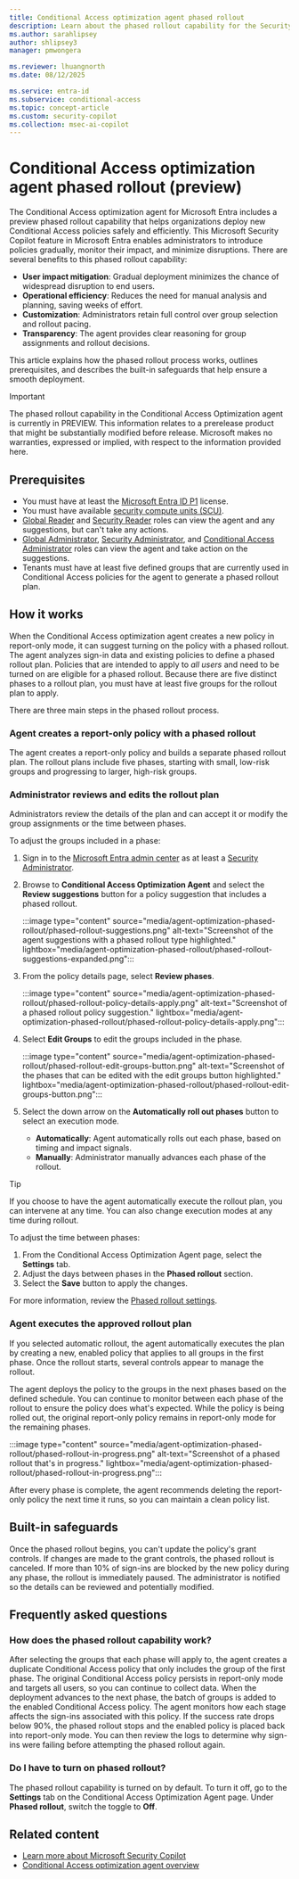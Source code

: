 ```yaml
---
title: Conditional Access optimization agent phased rollout
description: Learn about the phased rollout capability for the Security Copilot for Microsoft Entra optimization agent.
ms.author: sarahlipsey
author: shlipsey3
manager: pmwongera

ms.reviewer: lhuangnorth
ms.date: 08/12/2025

ms.service: entra-id
ms.subservice: conditional-access
ms.topic: concept-article
ms.custom: security-copilot
ms.collection: msec-ai-copilot
---
```

# Conditional Access optimization agent phased rollout (preview)

The Conditional Access optimization agent for Microsoft Entra includes a preview phased rollout capability that helps organizations deploy new Conditional Access policies safely and efficiently. This Microsoft Security Copilot feature in Microsoft Entra enables administrators to introduce policies gradually, monitor their impact, and minimize disruptions. There are several benefits to this phased rollout capability:

- **User impact mitigation**: Gradual deployment minimizes the chance of widespread disruption to end users.
- **Operational efficiency**: Reduces the need for manual analysis and planning, saving weeks of effort.
- **Customization**: Administrators retain full control over group selection and rollout pacing.
- **Transparency**: The agent provides clear reasoning for group assignments and rollout decisions.

This article explains how the phased rollout process works, outlines prerequisites, and describes the built-in safeguards that help ensure a smooth deployment.

> [!IMPORTANT]
> The phased rollout capability in the Conditional Access Optimization agent is currently in PREVIEW.
> This information relates to a prerelease product that might be substantially modified before release. Microsoft makes no warranties, expressed or implied, with respect to the information provided here.

## Prerequisites

- You must have at least the [Microsoft Entra ID P1](overview.md#license-requirements) license.
- You must have available [security compute units (SCU)](/copilot/security/manage-usage).
- [Global Reader](../../identity/role-based-access-control/permissions-reference.md#global-reader) and [Security Reader](../../identity/role-based-access-control/permissions-reference.md#security-reader) roles can view the agent and any suggestions, but can't take any actions.
- [Global Administrator](../../identity/role-based-access-control/permissions-reference.md#global-administrator), [Security Administrator](../../identity/role-based-access-control/permissions-reference.md#security-administrator), and [Conditional Access Administrator](../../identity/role-based-access-control/permissions-reference.md#conditional-access-administrator) roles can view the agent and take action on the suggestions.
- Tenants must have at least five defined groups that are currently used in Conditional Access policies for the agent to generate a phased rollout plan.

## How it works

When the Conditional Access optimization agent creates a new policy in report-only mode, it can suggest turning on the policy with a phased rollout. The agent analyzes sign-in data and existing policies to define a phased rollout plan. Policies that are intended to apply to *all users* and need to be turned on are eligible for a phased rollout. Because there are five distinct phases to a rollout plan, you must have at least five groups for the rollout plan to apply.

There are three main steps in the phased rollout process.

### Agent creates a report-only policy with a phased rollout

The agent creates a report-only policy and builds a separate phased rollout plan. The rollout plans include five phases, starting with small, low-risk groups and progressing to larger, high-risk groups.

### Administrator reviews and edits the rollout plan

Administrators review the details of the plan and can accept it or modify the group assignments or the time between phases.

To adjust the groups included in a phase:

1. Sign in to the [Microsoft Entra admin center](https://entra.microsoft.com) as at least a [Security Administrator](../role-based-access-control/permissions-reference.md#security-administrator).

1. Browse to **Conditional Access Optimization Agent** and select the **Review suggestions** button for a policy suggestion that includes a phased rollout.

    :::image type="content" source="media/agent-optimization-phased-rollout/phased-rollout-suggestions.png" alt-text="Screenshot of the agent suggestions with a phased rollout type highlighted." lightbox="media/agent-optimization-phased-rollout/phased-rollout-suggestions-expanded.png":::

1. From the policy details page, select **Review phases**.

    :::image type="content" source="media/agent-optimization-phased-rollout/phased-rollout-policy-details-apply.png" alt-text="Screenshot of a phased rollout policy suggestion." lightbox="media/agent-optimization-phased-rollout/phased-rollout-policy-details-apply.png":::

1. Select **Edit Groups** to edit the groups included in the phase.

    :::image type="content" source="media/agent-optimization-phased-rollout/phased-rollout-edit-groups-button.png" alt-text="Screenshot of the phases that can be edited with the edit groups button highlighted." lightbox="media/agent-optimization-phased-rollout/phased-rollout-edit-groups-button.png":::

1. Select the down arrow on the **Automatically roll out phases** button to select an execution mode.
    - **Automatically**: Agent automatically rolls out each phase, based on timing and impact signals.
    - **Manually**: Administrator manually advances each phase of the rollout.

> [!TIP]
> If you choose to have the agent automatically execute the rollout plan, you can intervene at any time. You can also change execution modes at any time during rollout.


To adjust the time between phases:

1. From the Conditional Access Optimization Agent page, select the **Settings** tab. 
1. Adjust the days between phases in the **Phased rollout** section.
1. Select the **Save** button to apply the changes.

For more information, review the [Phased rollout settings](agent-optimization.md#phased-rollout-preview).


### Agent executes the approved rollout plan

If you selected automatic rollout, the agent automatically executes the plan by creating a new, enabled policy that applies to all groups in the first phase. Once the rollout starts, several controls appear to manage the rollout.

The agent deploys the policy to the groups in the next phases based on the defined schedule. You can continue to monitor between each phase of the rollout to ensure the policy does what's expected. While the policy is being rolled out, the original report-only policy remains in report-only mode for the remaining phases. 

:::image type="content" source="media/agent-optimization-phased-rollout/phased-rollout-in-progress.png" alt-text="Screenshot of a phased rollout that's in progress." lightbox="media/agent-optimization-phased-rollout/phased-rollout-in-progress.png":::

After every phase is complete, the agent recommends deleting the report-only policy the next time it runs, so you can maintain a clean policy list.

## Built-in safeguards

Once the phased rollout begins, you can't update the policy's grant controls. If changes are made to the grant controls, the phased rollout is canceled. If more than 10% of sign-ins are blocked by the new policy during any phase, the rollout is immediately paused. The administrator is notified so the details can be reviewed and potentially modified.

## Frequently asked questions

### How does the phased rollout capability work?

After selecting the groups that each phase will apply to, the agent creates a duplicate Conditional Access policy that only includes the group of the first phase. The original Conditional Access policy persists in report-only mode and targets all users, so you can continue to collect data. When the deployment advances to the next phase, the batch of groups is added to the enabled Conditional Access policy. The agent monitors how each stage affects the sign-ins associated with this policy. If the success rate drops below 90%, the phased rollout stops and the enabled policy is placed back into report-only mode. You can then review the logs to determine why sign-ins were failing before attempting the phased rollout again.

### Do I have to turn on phased rollout?

The phased rollout capability is turned on by default. To turn it off, go to the **Settings** tab on the Conditional Access Optimization Agent page. Under **Phased rollout**, switch the toggle to **Off**.

## Related content

- [Learn more about Microsoft Security Copilot](/copilot/security/microsoft-security-copilot)
- [Conditional Access optimization agent overview](agent-optimization.md)